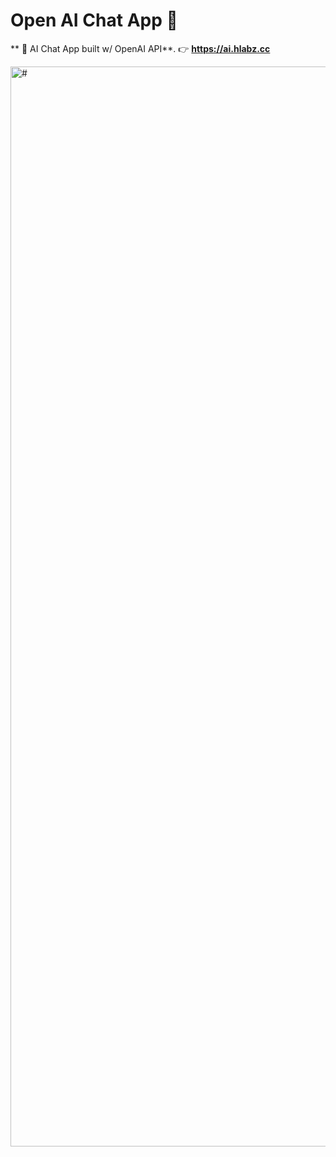 # Open AI Chat App 💬
** 🏴 AI Chat App built w/ OpenAI API**. 👉 **https://ai.hlabz.cc**

<img width="1728" alt="#" src="https://user-images.githubusercontent.com/113842155/209456871-caa63a8d-040c-4885-8555-75ed92fb3cd3.png">
